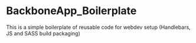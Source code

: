 # BackboneApp_Boilerplate
This is a simple boilerplate of reusable code for webdev setup (Handlebars, JS and SASS build packaging)
